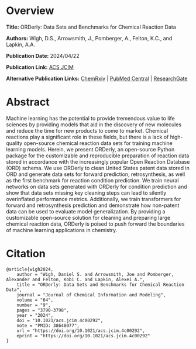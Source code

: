 # Overview
**Title:**
ORDerly: Data Sets and Benchmarks for Chemical Reaction Data

**Authors:**
Wigh, D.S., Arrowsmith, J., Pomberger, A., Felton, K.C., and Lapkin, A.A.

**Publication Date:**
2024/04/22

**Publication Link:**
[ACS JCIM](https://pubs.acs.org/doi/full/10.1021/acs.jcim.4c00292)

**Alternative Publication Links:**
[ChemRxiv](https://chemrxiv.org/engage/chemrxiv/article-details/64ca5d3e4a3f7d0c0d78ca42) |
[PubMed Central](https://www.ncbi.nlm.nih.gov/pmc/articles/PMC11094788) |
[ResearchGate](https://www.researchgate.net/publication/372903934_ORDerly_Datasets_and_benchmarks_for_chemical_reaction_data)


# Abstract
Machine learning has the potential to provide tremendous value to life sciences by providing models that aid in the discovery of new molecules and reduce the time for new products to come to market.
Chemical reactions play a significant role in these fields, but there is a lack of high-quality open-source chemical reaction data sets for training machine learning models.
Herein, we present ORDerly, an open-source Python package for the customizable and reproducible preparation of reaction data stored in accordance with the increasingly popular Open Reaction Database (ORD) schema.
We use ORDerly to clean United States patent data stored in ORD and generate data sets for forward prediction, retrosynthesis, as well as the first benchmark for reaction condition prediction.
We train neural networks on data sets generated with ORDerly for condition prediction and show that data sets missing key cleaning steps can lead to silently overinflated performance metrics.
Additionally, we train transformers for forward and retrosynthesis prediction and demonstrate how non-patent data can be used to evaluate model generalization.
By providing a customizable open-source solution for cleaning and preparing large chemical reaction data, ORDerly is poised to push forward the boundaries of machine learning applications in chemistry.


# Citation
```
@article{wigh2024,
    author = "Wigh, Daniel S. and Arrowsmith, Joe and Pomberger, Alexander and Felton, Kobi C. and Lapkin, Alexei A.",
    title = "ORDerly: Data Sets and Benchmarks for Chemical Reaction Data",
    journal = "Journal of Chemical Information and Modeling",
    volume = "64",
    number = "9",
    pages = "3790-3798",
    year = "2024",
    doi = "10.1021/acs.jcim.4c00292",
    note = "PMID: 38648077",
    url = "https://doi.org/10.1021/acs.jcim.4c00292",
    eprint = "https://doi.org/10.1021/acs.jcim.4c00292"
}
```
